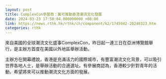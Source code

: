 ```yaml
---
layout: post
title: ComplexCon參展商：冀可推動香港潮流文化發展
date: 2024-03-23 17:50:04.000000000 +08:00
link: https://news.rthk.hk/rthk/ch/component/k2/1745942-20240323.htm
categories: rthk
---
```


來自美國的全球潮流文化盛事ComplexCon，昨日起一連三日在亞洲博覽館舉行，是主辦方首度在美國以外地區舉辦活動。

主辦方在開幕禮說，香港是充滿活力的國際城市，有豐富潮流文化背景，可以吸引世界各地人士，是舉辦活動的合適選址。有參展商認為，香港較少針對青年的活動，希望將來可以推動潮流文化方面的發展。

